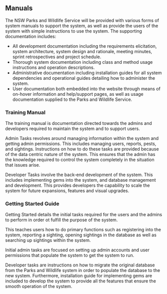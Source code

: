 ## Manuals

The NSW Parks and Wildlife Service will be provided with various forms of system manuals to support the system, as well as provide the users of the system with simple instructions to use the system. The supporting documentation includes:

* All development documentation including the requirements elicitation, system architecture, system design and rationale, meeting minutes, sprint retrospectives and project schedule.
* Thorough system documentation including class and method usage instructions and operation descriptions.
* Administrative documentation including installation guides for all system dependencies and operational guides detailing how to administer the system.
* User documentation both embedded into the website through means of on-hover information and help/support pages, as well as usage documentation supplied to the Parks and Wildlife Service.

### Training Manual

The training manual is documentation directed towards the admins and developers required to maintain the system and to support users.

Admin Tasks revolves around managing information within the system and getting admin permissions. This includes managing users, reports, pests, and sightings. Instructions on how to do these tasks are provided because of the data centric nature of the system. This ensures that the admin has the knowledge required to control the system completely in the situation that issues arise.

Developer Tasks involve the back-end development of the system. This includes implementing gems into the system, and database management and development. This provides developers the capability to scale the system for future expansions, features and visual upgrades.

### Getting Started Guide

Getting Started details the initial tasks required for the users and the admins to perform in order ot fulfill the purpose of the system.

This teaches users how to do primary functions such as registering into the system, reporting a sighting, opening sightings in the database as well as searching up sightings within the system.

Initial admin tasks are focused on setting up admin accounts and user permissions that populate the system to get the system to run.

Developer tasks are instructions on how to migrate the original database from the Parks and Wildlife system in order to populate the database to the new system. Furthermore, installation guide for implementing gems are included to develop the system to provide all the features that ensure the smooth operation of the system.